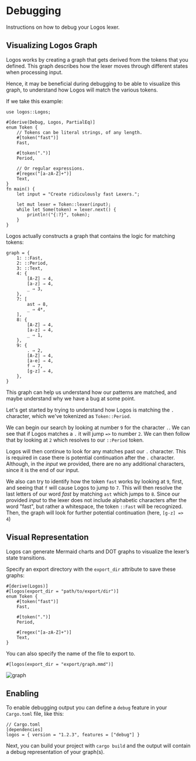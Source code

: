# Debugging

Instructions on how to debug your Logos lexer.

## Visualizing Logos Graph 

Logos works by creating a graph that gets derived from
the tokens that you defined.
This graph describes how the lexer moves through different
states when processing input.

Hence, it may be beneficial during debugging to be able to
visualize this graph, to understand how Logos will match the various tokens. 

If we take this example:

```rust,no_run,noplayground
use logos::Logos;

#[derive(Debug, Logos, PartialEq)]
enum Token {
    // Tokens can be literal strings, of any length.
    #[token("fast")]
    Fast,

    #[token(".")]
    Period,

    // Or regular expressions.
    #[regex("[a-zA-Z]+")]
    Text,
}
fn main() {
    let input = "Create ridiculously fast Lexers.";

    let mut lexer = Token::lexer(input);
    while let Some(token) = lexer.next() {
        println!("{:?}", token);
    }
}
```

Logos actually constructs a graph that contains the logic for matching tokens:

```
graph = {
    1: ::Fast,
    2: ::Period,
    3: ::Text,
    4: {
        [A-Z] ⇒ 4,
        [a-z] ⇒ 4,
        _ ⇒ 3,
    },
    7: [
        ast ⇒ 8,
        _ ⇒ 4*,
    ],
    8: {
        [A-Z] ⇒ 4,
        [a-z] ⇒ 4,
        _ ⇒ 1,
    },
    9: {
        . ⇒ 2,
        [A-Z] ⇒ 4,
        [a-e] ⇒ 4,
        f ⇒ 7,
        [g-z] ⇒ 4,
    },
}
```
This graph can help us understand how our patterns are matched,
and maybe understand why we have a bug at some point.

Let's get started by trying to understand how Logos is matching the
`.` character, which we've tokenized as `Token::Period`.

We can begin our search by looking at number `9` for the character `.`.
We can see that if Logos matches a `.` it will jump `=>` to number `2`.
We can then follow that by looking at `2` which resolves to our `::Period` token. 

Logos will then continue to look for any matches past our `.` character.
This is required in case there is potential continuation after the `.` character.
Although, in the *input* we provided, there are no any additional characters,
since it is the end of our input.

We also can try to identify how the token `fast` works by looking at `9`,
first, and seeing that `f` will cause Logos to jump to `7`.
This will then resolve the last letters of our word *fast* by matching `ast`
which jumps to `8`. Since our provided _input_ to the lexer does not include
alphabetic characters after the word "fast", but rather a whitespace,
the token `::Fast` will be recognized.
Then, the graph will look for further potential continuation (here, `[g-z] => 4`)

## Visual Representation

Logos can generate Mermaid charts and DOT graphs to visualize the lexer’s state transitions.

Specify an export directory with the `export_dir` attribute to save these graphs:
```rust,no_run,noplayground
#[derive(Logos)]
#[logos(export_dir = "path/to/export/dir")]
enum Token {
    #[token("fast")]
    Fast,

    #[token(".")]
    Period,

    #[regex("[a-zA-Z]+")]
    Text,
}
```

You can also specify the name of the file to export to.

```rust,no_run,noplayground
#[logos(export_dir = "export/graph.mmd")]
```

![graph](/assets/debug_graph_example.png)

## Enabling 

To enable debugging output you can define a `debug` feature in your
`Cargo.toml` file, like this:

```
// Cargo.toml
[dependencies]
logos = { version = "1.2.3", features = ["debug"] }
```

Next, you can build your project with `cargo build` and
the output will contain a debug representation of your graph(s).
